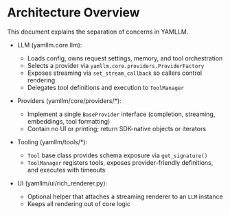 # Architecture Overview

This document explains the separation of concerns in YAMLLM.

- LLM (yamllm.core.llm):
  - Loads config, owns request settings, memory, and tool orchestration
  - Selects a provider via `yamllm.core.providers.ProviderFactory`
  - Exposes streaming via `set_stream_callback` so callers control rendering
  - Delegates tool definitions and execution to `ToolManager`

- Providers (yamllm/core/providers/*):
  - Implement a single `BaseProvider` interface (completion, streaming, embeddings, tool formatting)
  - Contain no UI or printing; return SDK-native objects or iterators

- Tooling (yamllm/tools/*):
  - `Tool` base class provides schema exposure via `get_signature()`
  - `ToolManager` registers tools, exposes provider-friendly definitions, and executes with timeouts

- UI (yamllm/ui/rich_renderer.py):
  - Optional helper that attaches a streaming renderer to an `LLM` instance
  - Keeps all rendering out of core logic

